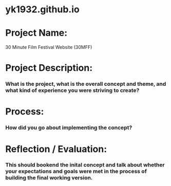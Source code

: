 # yk1932.github.io

# Project Name:

30 Minute Film Festival Website (30MFF)

# Project Description:

### What is the project, what is the overall concept and theme, and what kind of experience you were striving to create?

# Process:

### How did you go about implementing the concept?

# Reflection / Evaluation:

### This should bookend the inital concept and talk about whether your expectations and goals were met in the process of building the final working version. 

